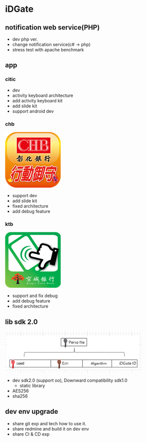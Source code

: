 # iDGate

## notification web service(PHP)

- dev php ver.
- change notification service(c# -> php)
- stress test with apache benchmark

## app

### citic

- dev
- activity keyboard architecture
- add activity keyboard kit
- add slide kit
- support android dev

### chb
![img1](./markdown/assets/_idgate/app/chb.png)

- support dev
- add slide kit
- fixed architecture
- add debug feature

### ktb
![img2](./markdown/assets/_idgate/app/ktb.png)

- support and fix debug
- add debug feature
- fixed architecture


## lib sdk 2.0

![img3](./markdown/assets/_idgate/key.png)

- dev sdk2.0 (support oo), Downward compatibility sdk1.0
	- static library
- AES256
- sha256

## dev env upgrade

- share git exp and tech how to use it.
- share redmine and build it on dev env
- share CI & CD exp